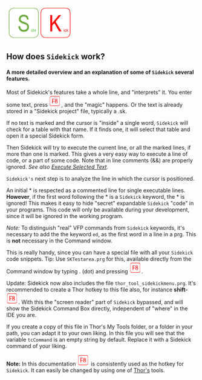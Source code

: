 [![Sidekick](Images/SKLogo.png)](../README.md)

## How does `Sidekick` work? 
#### A more detailed overview and an explanation of some of `Sidekick` several features. 

Most of Sidekick's features take a whole line, and "interprets" it. You enter some text, press ![`F8`](Images/F8.png), and the "magic" happens. Or the text is already stored in a "Sidekick project" file, typically a .sk. 

If no text is marked and the cursor is "inside" a single word, `Sidekick` will check for a table with that name. If it finds one, it will select that table and open it a special Sidekick form. 

Then Sidekick will try to execute the current line, or all the marked lines, if more than one is marked. This gives a very easy way to execute a line of code, or a part of some code. Note that in line comments (&&) are properly ignored. *See also [Execute Selected Text](skrc.md).*  

`Sidekick's` next step is to analyze the line in which the cursor is positioned. 

An initial \* is respected as a commented line for single executable lines. **However**, if the first word following the \* is a `Sidekick` keyword, the \* is ignored! This makes it easy to hide "secret" expandable `Sidekick` "code" in your programs. This code will only be available during your development, since it will be ignored in the working program.

*Note:* To distinguish "real" VFP commands from `Sidekick` keywords, it's necessary to add the the keyword `ed`, as the first word in a line in a prg. This is **not** necessary in the Command window. 

This is really handy, since you can have a special file with all your `Sidekick` code snippets. Tip: Use `SKTestarea.prg` for this, available directly from the Command window by typing . (dot) and pressing ![`F8`](Images/F8.png).  

Update: Sidekick now also includes the file `thor_tool_sidekickmenu.prg`. It's recommended to create a Thor hotkey to this file also, for instance **shift-**![`F8`](Images/F8.png). With this the "screen reader" part of `Sidekick` bypassed, and will show the Sidekick Command Box directly, independent of "where" in the IDE you are.  

If you create a copy of this file in Thor's My Tools folder, or a folder in your path, you can adapt it to your own liking. In this file you will see that the variable `tcCommand` is an empty string by default. Replace it with a Sidekick command of your liking.

**Note:** In this documentation ![`F8`](Images/F8.png) is consistently used as the hotkey for `Sidekick`. It can easily be changed by using one of [Thor's](https://github.com/VFPX/Thor) tools. 
